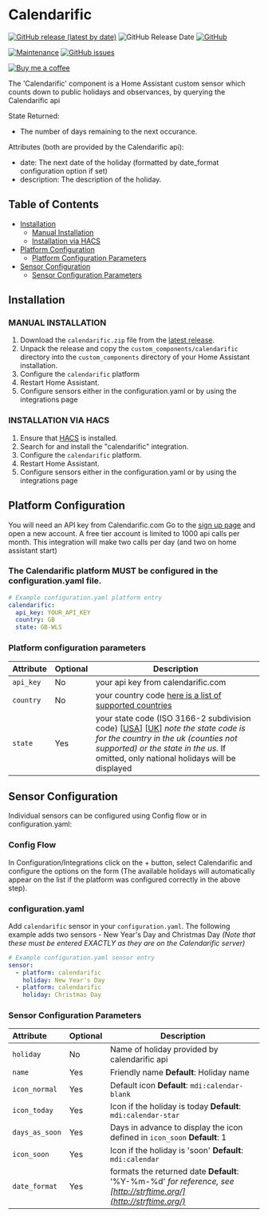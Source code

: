 # Calendarific
[![GitHub release (latest by date)](https://img.shields.io/github/v/release/pinkywafer/Calendarific)](https://github.com/pinkywafer/Calendarific/releases)
![GitHub Release Date](https://img.shields.io/github/release-date/pinkywafer/Calendarific)
[![GitHub](https://img.shields.io/github/license/pinkywafer/Calendarific)](LICENSE)

[![Maintenance](https://img.shields.io/badge/Maintained%3F-Yes-brightgreen.svg)](https://github.com/pinkywafer/Calendarific/graphs/commit-activity)
[![GitHub issues](https://img.shields.io/github/issues/pinkywafer/Calendarific)](https://github.com/pinkywafer/Calendarific/issues)

[![Buy me a coffee](https://img.shields.io/static/v1.svg?label=Buy%20me%20a%20coffee&logo=buy%20me%20a%20coffee&logoColor=white&labelColor=ff69b4&message=donate&color=Black)](https://www.buymeacoffee.com/V3q9id4)

The 'Calendarific' component is a Home Assistant custom sensor which counts down to public holidays and observances, by querying the Calendarific api

State Returned:
* The number of days remaining to the next occurance.

Attributes (both are provided by the Calendarific api):
* date:  The next date of the holiday (formatted by date_format configuration option if set)
* description: The description of the holiday.

## Table of Contents

* [Installation](#installation)
  + [Manual Installation](#manual-installation)
  + [Installation via HACS](#installation-via-hacs)
* [Platform Configuration](#platform-configuration)
  + [Platform Configuration Parameters](#platform-configuration-parameters)
* [Sensor Configuration](#sensor-configuration)
  + [Sensor Configuration Parameters](#sensor-configuration-parameters)

## Installation

### MANUAL INSTALLATION

1. Download the `calendarific.zip` file from the 
   [latest release](https://github.com/pinkywafer/calendarific/releases/latest).
2. Unpack the release and copy the `custom_components/calendarific` directory
   into the `custom_components` directory of your Home Assistant
   installation.
3. Configure the `calendarific` platform
4. Restart Home Assistant.
5. Configure sensors either in the configuration.yaml or by using the integrations page

### INSTALLATION VIA HACS

1. Ensure that [HACS](https://custom-components.github.io/hacs/) is installed.
2. Search for and install the "calendarific" integration.
3. Configure the `calendarific` platform.
4. Restart Home Assistant.
5. Configure sensors either in the configuration.yaml or by using the integrations page

## Platform Configuration

You will need an API key from Calendarific.com Go to the [sign up page](https://calendarific.com/signup) and open a new account.  A free tier account is limited to 1000 api calls per month.  This integration will make two calls per day (and two on home assistant start)

### The Calendarific platform MUST be configured in the configuration.yaml file.

```yaml
# Example configuration.yaml platform entry
calendarific:
  api_key: YOUR_API_KEY
  country: GB
  state: GB-WLS
```
### Platform configuration parameters
|Attribute |Optional|Description
|:----------|----------|------------
| `api_key` | No | your api key from calendarific.com
| `country` | No | your country code [here is a list of supported countries](https://calendarific.com/supported-countries)
| `state` | Yes | your state code (ISO 3166-2 subdivision code) [[USA](https://en.wikipedia.org/wiki/ISO_3166-2:US)] [[UK](https://en.wikipedia.org/wiki/ISO_3166-2:GB)] _note the state code is for the country in the uk (counties not supported) or the state in the us._   If omitted, only national holidays will be displayed

## Sensor Configuration

Individual sensors can be configured using Config flow or in configuration.yaml:


### Config Flow

In Configuration/Integrations click on the + button, select Calendarific and configure the options on the form (The available holidays will automatically appear on the list if the platform was configured correctly in the above step).
### configuration.yaml

Add `calendarific` sensor in your `configuration.yaml`. The following example adds two sensors - New Year's Day and Christmas Day _(Note that these must be entered EXACTLY as they are on the Calendarific server)_
```yaml
# Example configuration.yaml sensor entry
sensor:
  - platform: calendarific
    holiday: New Year's Day
  - platform: calendarific
    holiday: Christmas Day
```

### Sensor Configuration Parameters
|Attribute |Optional|Description
|:----------|----------|------------
| `holiday` | No | Name of holiday provided by calendarific api
| `name` | Yes | Friendly name **Default**: Holiday name
| `icon_normal` | Yes | Default icon **Default**:  `mdi:calendar-blank`
| `icon_today` | Yes | Icon if the holiday is today **Default**: `mdi:calendar-star`
| `days_as_soon` | Yes | Days in advance to display the icon defined in `icon_soon` **Default**: 1
| `icon_soon` | Yes | Icon if the holiday is 'soon' **Default**: `mdi:calendar`
| `date_format` | Yes | formats the returned date **Default**: '%Y-%m-%d' _for reference, see [http://strftime.org/](http://strftime.org/)_

